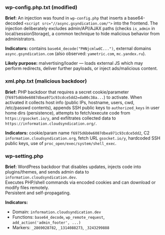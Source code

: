 ### wp-config.php.txt (modified)

**Brief:** An injection was found in `wp-config.php` that inserts a base64-decoded `<script src="//async.gsyndication.com/">` into the frontend. The injection deliberately excludes admin/API/AJAX paths (checks `is_admin` in local/sessionStorage), a common technique to hide malicious behavior from administrators.

**Indicators:** contains `base64_decode("PHNjcmlwdC...")`, external domains `async.gsyndication.com` (also observed: `yametric.com`, `mc.yandex.ru`).

**Likely purpose:** malvertising/loader — loads external JS which may perform redirects, deliver further payloads, or inject ads/malicious content.

### xml.php.txt (malicious backdoor)

**Brief:** PHP backdoor that requires a secret cookie/parameter (`f6975d6b0e6087dbea971c93cdce5dd2=da00c38a...`) to activate. When activated it collects host info (public IPs, hostname, users, cwd, /etc/passwd contents), appends SSH public keys to `authorized_keys` in user home dirs (persistence), attempts to fetch/execute code from `https://gsocket.io/y`, and exfiltrates collected data to `https://information.cloudsyndication.org/`.

**Indicators:** cookie/param name `f6975d6b0e6087dbea971c93cdce5dd2`, C2 `information.cloudsyndication.org`, fetch URL `gsocket.io/y`, hardcoded SSH public keys, use of `proc_open/exec/system/shell_exec`.

### wp-setting.php

**Brief:** WordPress backdoor that disables updates, injects code into plugins/themes, and sends admin data to `information.cloudsyndication.dev`.  
Executes PHP/shell commands via encoded cookies and can download or modify files remotely.  
Persistent and self-propagating.

**Indicators:**  
- Domain: `information.cloudsyndication.dev`  
- Functions: `base64_decode`, `wp_remote_request`, `add_action('admin_footer', ...)`  
- Markers: `_2869028782`, `_1314088273`, `_3243299888`
